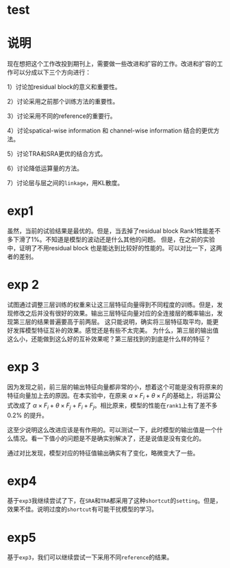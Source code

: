 # test

# 说明
现在想把这个工作改投到期刊上，需要做一些改进和扩容的工作。改进和扩容的工作可以分成以下三个方向进行：

1）讨论加residual block的意义和重要性。

2）讨论采用之前那个训练方法的重要性。

3）讨论采用不同的reference的重要行。

4）讨论spatical-wise information 和 channel-wise information 结合的更优方法。

5）讨论TRA和SRA更优的结合方式。

6）讨论降低运算量的方法。

7）讨论层与层之间的`linkage`，用KL散度。


# exp1

虽然，当前的试验结果是最优的。但是，当去掉了residual block Rank1性能差不多下滑了1%。不知道是模型的波动还是什么其他的问题。
但是，在之前的实验中，证明了不用residual block 也是能达到比较好的性能的。可以对比一下，这两者的差别。


# exp 2

试图通过调整三层训练的权重来让这三层特征向量得到不同程度的训练。但是，发现修改之后并没有很好的效果。输出三层特征向量对应的全连接层的概率输出，发现第三层的结果普遍要高于前两层。
这只能说明，确实将三层特征取平均，能更好发挥模型特征互补的效果。感觉还是有些不太完美。
为什么，第三层的输出值这么小，还能做到这么好的互补效果呢？第三层找到的到底是什么样的特征？


# exp 3

因为发现之前，前三层的输出特征向量都非常的小，想着这个可能是没有将原来的特征向量加上去的原因。在本实验中，在原来 $\alpha \times F_i + \theta \times F_j$的基础上，将运算公式改成了 $\alpha \times F_i + \theta \times F_j + F_i + F_j$。相比原来，模型的性能在`rank1`上有了差不多 $0.2\%$ 的提升。

这至少说明这么改进应该是有作用的。可以测试一下，此时模型的输出值是一个什么情况。看一下值小的问题是不是确实别解决了，还是说值是没有变化的。

通过对比发现，模型对应的特征值输出确实有了变化，略微变大了一些。

# exp4

基于`exp3`我继续尝试了下，在`SRA`和`TRA`都采用了这种`shortcut`的`setting`。但是，效果不佳。说明过度的`shortcut`有可能干扰模型的学习。

# exp5

基于`exp3`，我们可以继续尝试一下采用不同`reference`的结果。




